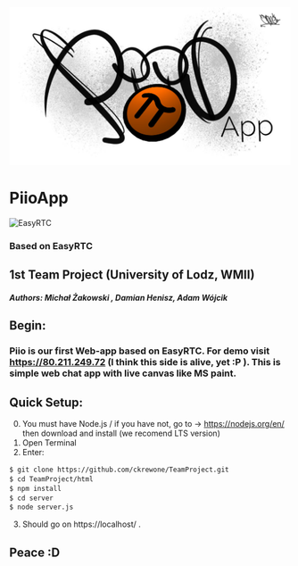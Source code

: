 ![Piio](./html/logo/ico.jpg)
# PiioApp

![EasyRTC](https://github.com/priologic/easyrtc/blob/master/api/img/easyrtc.png)
### Based on EasyRTC

## 1st Team Project (University of Lodz, WMII)
##### Authors: Michał Żakowski , Damian Henisz, Adam Wójcik

## Begin:

### Piio is our first Web-app based on EasyRTC. For demo visit https://80.211.249.72 (I think this side is alive, yet :P ). This is simple web chat app with live canvas like MS paint.


## Quick Setup:
0. You must have Node.js / if you have not, go to -> https://nodejs.org/en/ then download  and install (we recomend LTS version)
1. Open Terminal
2. Enter:
```sh
$ git clone https://github.com/ckrewone/TeamProject.git
$ cd TeamProject/html
$ npm install
$ cd server
$ node server.js
```
3. Should go on https://localhost/ .

## Peace :D
